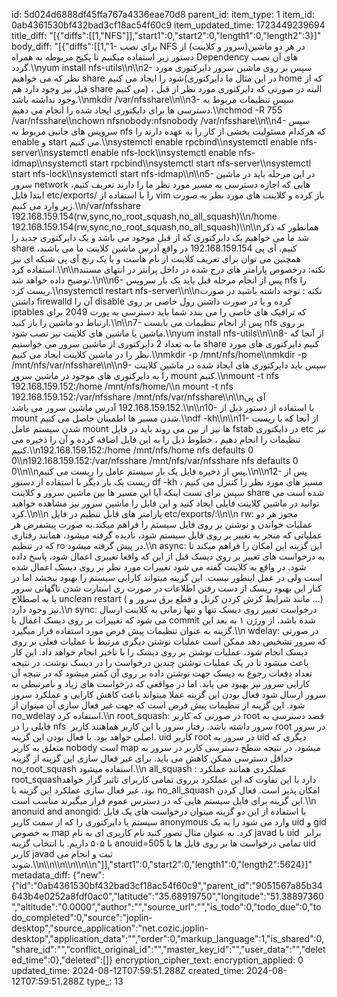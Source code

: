 id: 5d024d6888df45ffa767a4336eae70d8
parent_id: 
item_type: 1
item_id: 0ab4361530bf432bad3cf18ac54f60c9
item_updated_time: 1723449239694
title_diff: "[{\"diffs\":[[1,\"NFS\"]],\"start1\":0,\"start2\":0,\"length1\":0,\"length2\":3}]"
body_diff: "[{\"diffs\":[[1,\"1- برای نصب NFS در هر دو ماشین(سرور و کلاینت) از دستور زیر استفاده میکنیم تا پکیج مربوطه به همراه Dependency  های آن نصب گردد.\\\nyum install nfs-utils\\\n\\\n2- سپس بر روی ماشین سرور دایرکتوری مورد نظر که می خواهیم share شود را ایجاد می کنیم(در این مثال ما دایرکتوری home که از قبل نیز وجود دارد هم share می کنیم) ، البته در صورتی که دایرکتوری مورد نظر از قبل وجود نداشته باشد.\\\nmkdir /var/nfsshare\\\n\\\n3- سپس تنظیمات مربوط به دسترسی ها برای دایکتوری ایجاد شده را انجام می دهیم.\\\nchmod -R 755 /var/nfsshare\\\nchown nfsnobody:nfsnobody /var/nfsshare\\\n\\\n4- سپس سرویس های جانبی مربوط به nfs که هرکدام مسئولیت بخشی از کار را به عهده دارند را enable و start می کنیم.\\\nsystemctl enable rpcbind\\\nsystemctl enable nfs-server\\\nsystemctl enable nfs-lock\\\nsystemctl enable nfs-idmap\\\nsystemctl start rpcbind\\\nsystemctl start nfs-server\\\nsystemctl start nfs-lock\\\nsystemctl start nfs-idmap\\\n\\\n5- در این مرحله باید در ماشین سرور network هایی که اجازه دسترسی به مسیر مورد نظر ما را دارند تعریف کنیم، ابتدا فایل etc/exports/ را با استفاده از vim باز کرده و کلاینت های مورد نظر به صورت زیر وارد می کنیم.\\\n/var/nfsshare    192.168.159.154(rw,sync,no_root_squash,no_all_squash)\\\n/home            192.168.159.154(rw,sync,no_root_squash,no_all_squash)\\\n\\\nهمانطور که ذکر شد ما می خواهیم یک دایرکتوری که از قبل موجود می باشد و یک دایرکتوری جدید را share کنیم، آی پی 192.168.159.154 در واقع آدرس ماشین کلاینت ما می باشند، همچنین می توان برای تعریف کلاینت از نام هاست و یا یک رنج آی پی شبکه ای نیز استفاده کرد.\\\n\\\nنکته: درخصوص پارامتر های درج شده در داخل پرانتز در انتهای مستند توضیح داده خواهد شد.\\\n\\\n6- پس از انجام مرحله قبل باید یک بار سرویس nfs را ریست کرد.\\\nsystemctl restart nfs-server\\\n\\\nنکته : توجه داشته باشید در صورت داشتن firewalld آن را disable کرده و یا در صورت داشتن رول خاصی بر روی iptables که ترافیک های خاصی را می بندد شما باید دسترسی به پورت 2049 برای ارتباط دو ماشین را باز کنید.\\\n\\\n7- پس از انجام تنظیمات می بایست nfs بر روی ماشین یا ماشین های کلاینت نیز نصب شود.\\\nyum install nfs-utils\\\n\\\n8- از آنجا که ما به تعداد 2 دایرکتوری از ماشین سرور می خواستیم share کنیم دایرکتوری های مورد نظر را در ماشین کلاینت ایجاد می کنیم.\\\nmkdir -p /mnt/nfs/home\\\nmkdir -p /mnt/nfs/var/nfsshare\\\n\\\n9- سپس باید دایرکتوری های ایجاد شده در ماشین کلاینت را به دایرکتوری های موجود در ماشین سرور mount کنیم.\\\nmount -t nfs 192.168.159.152:/home /mnt/nfs/home/\\\n mount -t nfs 192.168.159.152:/var/nfsshare /mnt/nfs/var/nfsshare\\\n\\\nآی پی 192.168.159.152 آدرس ماشین سرور می باشد.\\\n\\\n10- با استفاده از دستور ذیل از mount شدن مسیر ها اطمینان حاصل می کنیم.\\\ndf -kh\\\n\\\n11- از آنجا که با ریست شدن سیستم عامل mount ها نیز از بین می روند باید در فایل fstab در دایکتوری etc نیز تنظیمات را انجام دهیم ، خطوط ذیل را به این فایل اضافه کرده و آن را ذخیره می کنیم.\\\n192.168.159.152:/home    /mnt/nfs/home   nfs defaults 0 0\\\n192.168.159.152:/var/nfsshare    /mnt/nfs/var/nfsshare   nfs defaults 0 0\\\n\\\nپس از ذخیره فایل یک بار سیستم عامل را ریست می کنیم.\\\n\\\n12- پس از ریست یک بار دیگر با استفاده از دستور df -kh مسیر های مورد نظر را کنترل می کنیم ، سپس برای تست اینکه آیا این مسیر ها بین ماشین سرور و کلاینت share شده است می توانید در ماشین کلاینت فایلی ایجاد کنید و این فایل را ماشین سرور نیز مشاهده خواهید کرد.\\\n\\\n    پارامتر های قابل تنظیم در فایل etc/exports/:\\\n\\\n    rw: مجوز هر دو عملیات خواندن و نوشتن بر روی فایل سیستم را فراهم میکند.به صورت پیشفرض هر عملیاتی که منجر به تغییر بر روی فایل سیستم شود، نادیده گرفته میشود، همانند رفتاری که در تنظیم ro در پیش گرفته میشود.\\\n    async: این گزینه این امکان را فراهم میکند تا به درخواست های تغییر بر روی دیسک قبل از این که واقعا تغییری اعمال شود، پاسخ داده شود. در واقع به کلاینت گفته می شود تغییرات مورد نظر بر روی دیسک اعمال شده است ولی در عمل اینطور نیست. این گزینه میتواند کارایی سیستم را بهبود ببخشد اما در کنار این بهبود ریسک از دست رفتن اطلاعات در صورت ری استارت شدن ناگهانی سرور یا به اصطلاح unclean restart ( مانند شرایط کرش کردن کرنل و قطع برق سرور و …) نیز وجود دارد.\\\n    sync: درخواست تغییر روی دیسک تنها و تنها زمانی به کلاینت ارسال می شود که تغییرات بر روی دیسک اعمال یا commit  شده باشد. از ورژن ۱ به بعد این گزینه به عنوان تنظیمات پیش فرض مورد استفاده قرار میگیرد.\\\n    wdelay:  در صورتی که سرور تشخیص دهد ممکن است عملیات نوشتن دیگری مرتبط با عملیات فعلی بر روی دیسک انجام شود، عملیات نوشتن بر روی دیسک را با تاخیر انجام خواهد داد. این کار باعث میشود تا در یک عملیات نوشتن چندین درخواست را در دیسک نوشت. در نتیجه تعداد دفعات رجوع به دیسک جهت نوشتن داده بر روی آن کمتر میشود که در نتیجه آن کارایی سرور نیز بهبود می یابد. اما در مواقعی که درخواست های زیاد و نامرتبطی به سرور ارسال شود فعال بودن این گزینه عملا میتواند باعث کاهش کارایی و عملکرد سرور شود. این گزینه از تنظیمات پیش فرض است که جهت غیر فعال سازی آن میتوان از no_wdelay استفاده کرد.\\\n    root_squash: در صورتی که کاربر root قصد دسترسی به فایلی را در nfs ‌ سرور داشته باشد. رفتار سرور با این کاربر هماهنند کاربر root در سرور اصلی خواهد بود. با فعال بودن این گزینه. uid کاربر root در سرور به  uid دیگری که متعلق به کاربر nobody است map میشود. در نتیجه سطح دسترسی کاربر در سرور به حداقل دسترسی ممکن کاهش می باید. برای غیر فعال سازی این گزینه از گزینه no_root_squash استفاده میشود.\\\n    all_squash : عملکردی همانند عملکرد  root_squash‌دارد با این تفاوت که این عملکرد برروی تمامی کاربرای تاثیر گزار خواهد بود. غیر فعال سازی عملکرد این گزینه با no_all_squash امکان پذیر است. فعال کردن این گزینه برای فایل سیستم هایی که در دسترس عموم قرار میگیرند مناسب است.\\\n    anonuid and anongid: با استفاده از این دو گزینه میتوان درخواست های یک فایل سیستم یا دایرکتوری را که از سمت کاربر anonymous  وارد می شود را به یک uid و  gid به خصوص map کرد. به عنوان مثال تصور کنید نام کاریری ای به نام javad با uid ‌ برابر با ۵۰۵  داریم. با انتخاب گزینه anouid=505 تمامی درخواست ها بر روی فایل ها با uid  کاربر javad ثبت و انجام می شوند.\\\n\\\n\\\n\\\n\\\n\\\n\"]],\"start1\":0,\"start2\":0,\"length1\":0,\"length2\":5624}]"
metadata_diff: {"new":{"id":"0ab4361530bf432bad3cf18ac54f60c9","parent_id":"9051567a85b34643b4e0252a8fdf0ac0","latitude":"35.68919750","longitude":"51.38897360","altitude":"0.0000","author":"","source_url":"","is_todo":0,"todo_due":0,"todo_completed":0,"source":"joplin-desktop","source_application":"net.cozic.joplin-desktop","application_data":"","order":0,"markup_language":1,"is_shared":0,"share_id":"","conflict_original_id":"","master_key_id":"","user_data":"","deleted_time":0},"deleted":[]}
encryption_cipher_text: 
encryption_applied: 0
updated_time: 2024-08-12T07:59:51.288Z
created_time: 2024-08-12T07:59:51.288Z
type_: 13